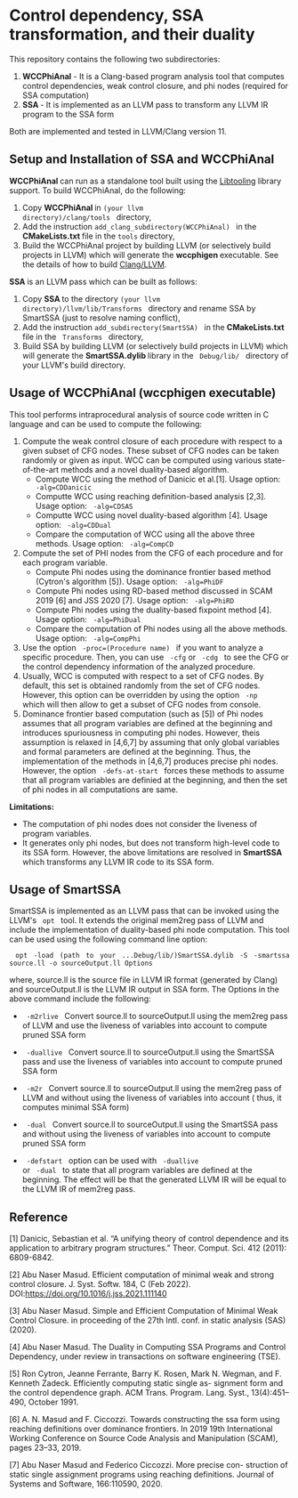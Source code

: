 <h1>Control dependency, SSA transformation, and their duality</h1>

This repository contains the following two subdirectories: 

1. <strong>WCCPhiAnal</strong> - It is a Clang-based program analysis tool that computes control dependencies, weak control closure, and phi nodes (required for SSA computation)
2. <strong> SSA </strong> - It is implemented as an LLVM pass to transform any LLVM IR program to the SSA form

Both are implemented and tested in LLVM/Clang version 11.

<h2> Setup and Installation of SSA and WCCPhiAnal </h2>

<strong> WCCPhiAnal </strong> can run as a standalone tool built using the [Libtooling](https://clang.llvm.org/docs/LibTooling.html) library support. To build WCCPhiAnal, do the following:
1. Copy <strong> WCCPhiAnal </strong> in <code >(your llvm directory)/clang/tools </code> directory,
2. Add the instruction <code>add_clang_subdirectory(WCCPhiAnal) </code> in the <strong>CMakeLists.txt </strong> file in the <code>tools</code> directory,
3. Build the WCCPhiAnal project by building LLVM (or selectively build projects in LLVM)  which will generate the <strong> wccphigen </strong> executable. See the details of how to build [Clang/LLVM](https://llvm.org/docs/GettingStarted.html).


<strong> SSA </strong> is an LLVM pass which can be built as follows:
1. Copy <strong> SSA </strong> to the directory  <code >(your llvm directory)/llvm/lib/Transforms </code> directory and rename SSA by SmartSSA (just to resolve naming conflict),
2. Add the instruction <code>add_subdirectory(SmartSSA) </code> in the <strong>CMakeLists.txt </strong> file in the <code> Transforms </code> directory,
3. Build SSA by building LLVM (or selectively build projects in LLVM)  which will generate the <strong> SmartSSA.dylib </strong> library in the <code> Debug/lib/ </code> directory of your LLVM's build directory. 

<h2>  Usage of  WCCPhiAnal (wccphigen executable)</h2>
This tool performs intraprocedural analysis of source code written in C language and can be used to compute the following:

1. Compute the weak control closure of each procedure with respect to a given subset of CFG nodes. These subset of CFG nodes can be taken randomly or given as input. WCC can be computed using various state-of-the-art methods and a novel duality-based algorithm.
   - Compute WCC using the method of Danicic et al.[1]. Usage option: <code> -alg=CDDanicic </code> 
   - Computte WCC using reaching definition-based analysis [2,3]. Usage option: <code> -alg=CDSAS </code> 
   - Computte WCC using novel duality-based algorithm [4]. Usage option: <code> -alg=CDDual </code>
   - Compare the computation of WCC using all the above three methods.  Usage option: <code> -alg=CompCD </code>
2. Compute the set of PHI nodes from the CFG of each procedure and for each program variable. 
   - Compute Phi nodes using the dominance frontier based method (Cytron's algorithm [5]). Usage option: <code> -alg=PhiDF </code> 
   - Compute Phi nodes using RD-based method discussed in SCAM 2019 [6] and JSS 2020 [7]. Usage option: <code> -alg=PhiRD </code> 
   - Compute Phi nodes using the duality-based fixpoint method [4]. Usage option: <code> -alg=PhiDual </code> 
   - Compare the computation of Phi nodes using all the above methods. Usage option: <code> -alg=CompPhi </code>
3. Use the option <code> -proc=(Procedure name) </code> if you want to analyze a specific procedure. Then, you can use <code> -cfg</code> or <code> -cdg </code> to see the CFG or the control dependency information of the analyzed procedure.
4. Usually, WCC is computed with respect to a set of CFG nodes. By default, this set is obtained randomly from the set of CFG nodes. However, this option can be overridden by using the option <code> -np </code> which will then allow to get a subset of CFG nodes from console.
5. Dominance frontier based computation (such as [5]) of Phi nodes assumes that all program variables are defined at the beginning and introduces spuriousness in computing phi nodes. However, theis assumption is relaxed in [4,6,7] by assuming that only global variables and formal parameters are defined at the beginning. Thus, the implementation of the methods in [4,6,7] produces precise phi nodes. However, the option  <code> -defs-at-start </code> forces these methods to assume that all program variables are definied at the beginning, and then the set of phi nodes in all computations are same.

<strong> Limitations: </strong>
- The computation of phi nodes does not consider the liveness of program variables. 
- It generates only phi nodes, but does not transform high-level code to its SSA form. 
However, the above limitations are resolved in <strong> SmartSSA </strong> which transforms any LLVM IR code to its SSA form.


<h2>  Usage of  SmartSSA</h2>

SmartSSA is implemented as an LLVM pass that can be invoked using the LLVM's <code> opt </code> tool. It extends the original mem2reg pass of LLVM and include the implementation of duality-based phi node computation. This tool can be used using the following command line option:
<p align="justify">
<code> opt -load (path to your ...Debug/lib/)SmartSSA.dylib -S -smartssa source.ll -o sourceOutput.ll Options </code>
</p>
where, source.ll is the source file in LLVM IR format (generated by Clang) and sourceOutput.ll is the LLVM IR output in SSA form. The Options in the above command include the following:

   - <code> -m2rlive </code> Convert source.ll to sourceOutput.ll using the mem2reg pass of LLVM and use the liveness of variables into account to compute pruned SSA form

   - <code> -duallive </code> Convert source.ll to sourceOutput.ll using the SmartSSA pass and use the liveness of variables into account to compute pruned SSA form
   
   - <code> -m2r </code> Convert source.ll to sourceOutput.ll using the mem2reg pass of LLVM and without using the liveness of variables into account ( thus, it computes minimal SSA form)
  
  - <code> -dual </code> Convert source.ll to sourceOutput.ll using the SmartSSA pass and without using the liveness of variables into account to compute pruned SSA form
  
  - <code> -defstart </code>  option can be used with <code> -duallive </code> or <code> -dual </code> to state that all program variables are defined at the beginning. The effect will be that the generated LLVM IR will be equal to the LLVM IR of mem2reg pass.


<h2>  Reference </h2>

[1] Danicic, Sebastian et al. “A unifying theory of control dependence and its application to arbitrary program structures.” Theor. Comput. Sci. 412 (2011): 6809-6842. 

[2] Abu Naser Masud. Efficient computation of minimal weak and strong control closure. J. Syst. Softw. 184, C (Feb 2022). DOI:https://doi.org/10.1016/j.jss.2021.111140 

[3] Abu Naser Masud. Simple and Efficient Computation of Minimal Weak Control Closure. in proceeding of the 27th Intl. conf. in static analysis (SAS) (2020). 

[4] Abu Naser Masud. The Duality in Computing SSA Programs and Control Dependency, under review in transactions on software engineering (TSE).

[5] Ron Cytron, Jeanne Ferrante, Barry K. Rosen, Mark N. Wegman,
and F. Kenneth Zadeck. Efficiently computing static single as- signment form and the control dependence graph. ACM Trans.
Program. Lang. Syst., 13(4):451–490, October 1991.

[6] A. N. Masud and F. Ciccozzi. Towards constructing the ssa form using reaching definitions over dominance frontiers. In 2019 19th International Working Conference on Source Code Analysis and Manipulation (SCAM), pages 23–33, 2019.

[7] Abu Naser Masud and Federico Ciccozzi. More precise con- struction of static single assignment programs using reaching definitions. Journal of Systems and Software, 166:110590, 2020.
